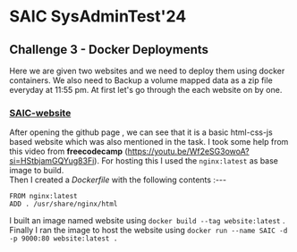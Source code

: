 # SAIC SysAdminTest'24 

## Challenge 3 - Docker Deployments
Here we are given two websites and we need to deploy them using docker containers.
We also need to Backup a volume mapped data as a zip file everyday at 11:55 pm.
At first let's go through the each website on by one.

### [SAIC-website](https://github.com/KamandPrompt/SAIC-Website)

After opening the github page , we can see that it is a basic html-css-js based website which was also mentioned in the task.
I took some help from this video from **freecodecamp** (https://youtu.be/Wf2eSG3owoA?si=HStbjamGQYug83Fi).
For hosting this I used the `nginx:latest` as base image to build.   
Then I created a *Dockerfile* with the following contents :---
~~~
FROM nginx:latest
ADD . /usr/share/nginx/html
~~~
I built an image named website using `docker build --tag website:latest` . 
Finally I ran the image to host the website using `docker run --name SAIC -d -p 9000:80 website:latest .`
